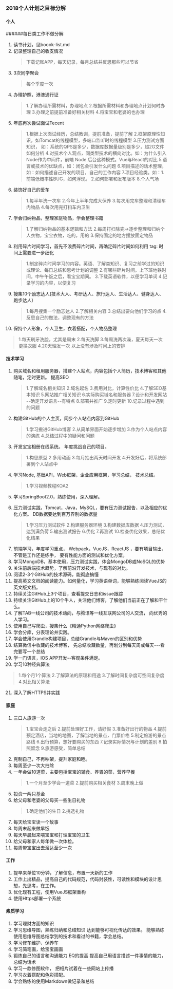 ### 2018个人计划之目标分解


#### 个人 
######每日类工作不做分解
1. 读书计划，见boook-list.md
2. 记录整理自己的收支情况
   > 下载记账APP，每天记录，每月总结并反思那些可以节省
3. 3次同学聚会
   > 每个季度一次
4. 办理护照，港澳通行证
   > 1.了解办理所需材料，办理地点 
     2.根据所需材料和办理地点计划何时办理
	 3.办理之前提前准备好相关材料
	 4.将宝宝和老婆的也办理
5. 年底再次尝试面试Tecent
   > 1.根据上次面试经历，总结教训，提前准备，提前了解
     2.框架原理性知识，如Tomcat的线程模型，多端口监听时的线程模型
	 3.压力测试方面知识， 如：系统的QPS是多少，数据库数据量级别是多少，超2G文件如何分析
	 4.对技术个人观点，同类型技术的横向对比。如：为什么引入Node作为中间件，前端 Node 后台这种模式。Vue与React的对比
	 5.语言或技术的优缺点，如：闭包会引发什么问题
	 6.项目描述的话术整理，如：如何描述自己开发的项目，自己的工作内容
	 7.项目经验类。如：1.前端低概率性BUG，如何浮现。 2.如何部署和发布版本
	 8.个人气场
6. 装饰好自己的爱车
   > 1.每半年洗一次车
     2.今年上半年完成大保养
	 3.每次用完车整理和清理车内物品
	 4.每次用完打扫车内卫生
7. 学会归纳物品，整理家庭物品，学会整理书籍
   > 1.了解归纳物品的基本逻辑和方法
     2.每周打扫除完->逐步整理和归纳个人衣物，宝宝衣物，吃的，用的
	 3.保持固定的地方摆放固定物品
8. 利用碎片时间学习，首先不浪费碎片时间，再确定碎片时间如何利用
   tag: 时间上需要进一步细化
   > 1.制定碎片时间学习的内容。英语、了解类知识、复习之前学过的知识或理论、每日总结和思考计划的调整
     2.有哪些碎片时间。上下班地铁时间，中午午饭之后，看宝宝期间。
	 3.下载英语软件，以便学习单词
	 4.记录学习的内容，以便复习
9. 搜集10个励志达人(技术大人、考研达人、旅行达人、生活达人、健身达人、跑步达人）
   > 1.每月搜集一个励志达人
     2.了解相关内容
	 3.总结出要向他们学习的点
	 4.反思自己的做法，调整现有的方法
10. 保持个人形象，个人卫生，衣着搭配，个人物品整理
   > 1.每天刷牙洗脸，尤其是周末
     2.每天洗脚
	 3.每周洗两次澡，夏天每天一次 更换衣服
	 4.20天理发一次
以上没有涉及时间上的安排

#### 技术学习
1. 购买域名和租用服务器，搭建个人站点，内容包括个人简历，技术博客和其他随笔，定时更新。 提高SEO
   > 1.了解域名相关知识
     2.域名起名
	 3.费用对比，计算性价比
	 4.了解SEO基本知识
	 5.网站推广相关知识
	 6.实际购买域名和服务器
	 7.设计和开发网站 --确定开发语言--有特点
	 8.部署并推广
	 9.定时更新
	 10.记录过程中遇到的问题
2. 构建GitHub的个人主页，同步个人站点内容到GitHub
   > 1.学习搬进GitHub博客
     2.从简单界面开始逐步增加
	 3.作为个人站点内容的演练
	 4.总结过程中的疑问和问题
3. 开发宝宝相册在线系统。 年度挑战自己的项目。
   > 1.构思原型
     2.多用动画
	 3.每月抽出两天时间开发
	 4.开发好后，将系统部署到个人站点中
4. 学习Node, 基础API，Web框架，企业应用框架，学习总结， 技术总结。 
   > 1.学习视频教程KOA2
5. 学习SpringBoot2.0，熟练使用，深入理解。
   > 
6. 压力测试实践，Tomcat，Java，MySQL，要有压力测试报告，以及相应的优化方案。 DB数据要达到百万界别的数据量
   > 1.学习压力测试软件
     2.构建服务器环境
	 3.构建数据库数据
	 4.压力测试，达到满负荷
	 5.输出测试报告
	 6.优化
	 7.再测试
	 10.检查优化效果，总结优化结果
7. 前端学习，年度学习重点， Webpack，VueJS，ReactJS ，要有项目输出，不管是工作还是练手， 要有性能方面的测试和优化方案。
8. 学习MongoDB，基本使用，压力测试实践，体会MongoDB或NoSQL的优势
9. 关注前后端技术趋势，了解前沿开发技术，与现有的对比。
10. 阅读2-3个GitHub的技术源码，能彻底搞懂
11. 提高英文文档的阅读能力。如何量化，学习英语单词，能够熟练阅读VueJS的英文版文档。
12. 持续关注GitHub上3个项目，查看提交日志和issue跟踪
13. 持续关注GitHub上的10个牛人，关注他们博客，了解他们当前正在了解和干什么。
14. 了解TAB一线公司的技术动向，与腾讯等一线互联网公司的人交流， 向优秀的人学习。
15. 使用自己写爬虫，搜集什么《精通Python网络爬虫》
16. 学会分库，分表理论并实践。
17. 学会使用Grandle构建项目，总结Grandle与Maven的区别和优势
18. 结算微信中收藏的技术博客，  先总结收藏数量，再划分到每天周或每天---看完要写一个总结
19. 学一门语言，IOS APP开发--客观条件满足。
20. 学习10种经典算法
   > 1.每个月1个算法
     2.了解算法的原理和用途
	 3.了解时间复杂度可空间复杂度
	 4.对比相关算法
21. 深入了解HTTPS并实践

#### 家庭
1. 三口人旅游一次
   > 1.宝宝会走之后
	 2.提前处理好工作，请好假
	 3.准备好出行的物品
	 4.提前预定酒店，当地的地图，了解当地的景点，门票价格
	 5.制定旅游的景点路线
	 6.出行预算，想好要购买的东西
	 7.记录实际情况与计划的差别
	 8.拍照留念
	 9.旅游感受，简单总结
2. 克制自己，不再吵架，提升家庭和睦。
3. 每周至少一次大扫除
4. 一年会做10道菜，主要包括宝宝的辅食、养胃的菜，营养早餐
   > 1.一个月至少学会一道菜
     2.提前购买相关食材
	 3.周末晚上做
5. 投资一两只基金
6. 给父母和老婆的父母买一些生日礼物
   > 1.确定他们的生日
     2.挑选礼物
7. 每天给宝宝读一个故事
8. 每周末起来做早饭
9. 每天早晨起来喂宝宝和打理宝宝的卫生
10. 给父母和家人每年做一次体检。
11. 每周带宝宝出去溜达至少一次

#### 工作
1. 提早来单位10分钟，了解信息，布置一天新的工作
2. 工作上出精品，提高自己的代码规范，代码封装性，可读性和模块的设计思想，先思考，在工作。
3. 优化现有工程，使用VueJS框架重构
4. 使用Https部署一个系统

#### 素质学习
1. 学习理财方面的知识
2. 学习思维导图，熟练归纳和总结知识 达到能够可视化传达的效果。 能够熟练使用思维导图总结学到的技术和看过的书籍，学会总结。
3. 学习修车维护、保养车
4. 学习简笔画，给宝宝画画
5. 锻炼自己的语言和沟通能力 EQ的提高 提高自己用语言描述一件事情的能力，总结为话术
6. 学习一款修图软件， 把相片试着在一些网站上传播
7. 学习衣着搭配和色彩搭配。
8. 学会熟练的使用Markdown做记录和总结